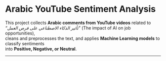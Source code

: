 # Arabic YouTube Sentiment Analysis

This project collects **Arabic comments from YouTube videos** related to  
*“تأثير الذكاء الاصطناعي على فرص العمل”* (The impact of AI on job opportunities),  
cleans and preprocesses the text, and applies **Machine Learning models** to classify sentiments  
into **Positive, Negative, or Neutral**.  

---
